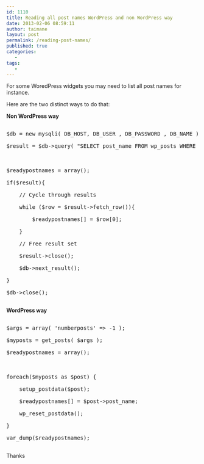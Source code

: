 ```yaml
---
id: 1110
title: Reading all post names WordPress and non WordPress way
date: 2013-02-06 08:59:11
author: taimane
layout: post
permalink: /reading-post-names/
published: true
categories:
   -
tags:
   -
---
```

For some WoredPress widgets you may need to list all post names for instance.
Here are the two distinct ways to do that:


<strong>Non WordPress way</strong>
<pre class="prettyprint">
$db = new mysqli( DB_HOST, DB_USER , DB_PASSWORD , DB_NAME );
$result = $db-&gt;query( &quot;SELECT post_name FROM wp_posts WHERE post_type='post'&quot;);

$readypostnames = array();
if($result){
	// Cycle through results
	while ($row = $result-&gt;fetch_row()){
		$readypostnames[] = $row[0];
	}
	// Free result set
	$result-&gt;close();
	$db-&gt;next_result();
}
$db-&gt;close();
</pre>

<strong>WordPress way</strong>
<pre class="prettyprint">
$args = array( 'numberposts' =&gt; -1 );
$myposts = get_posts( $args );
$readypostnames = array();

foreach($myposts as $post) {
	setup_postdata($post);
	$readypostnames[] = $post-&gt;post_name;
	wp_reset_postdata();
}
var_dump($readypostnames);
</pre>

Thanks
  


